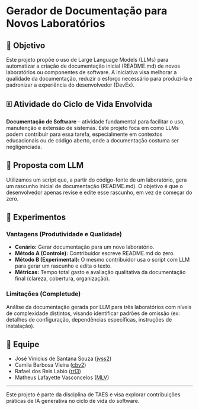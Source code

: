 # Gerador de Documentação para Novos Laboratórios

## 🎯 Objetivo

Este projeto propõe o uso de Large Language Models (LLMs) para automatizar a criação de documentação inicial (README.md) de novos laboratórios ou componentes de software. A iniciativa visa melhorar a qualidade da documentação, reduzir o esforço necessário para produzi-la e padronizar a experiência do desenvolvedor (DevEx).

## 🗉 Atividade do Ciclo de Vida Envolvida

**Documentação de Software** – atividade fundamental para facilitar o uso, manutenção e extensão de sistemas. Este projeto foca em como LLMs podem contribuir para essa tarefa, especialmente em contextos educacionais ou de código aberto, onde a documentação costuma ser negligenciada.

## 🤖 Proposta com LLM

Utilizamos um script que, a partir do código-fonte de um laboratório, gera um rascunho inicial de documentação (README.md). O objetivo é que o desenvolvedor apenas revise e edite esse rascunho, em vez de começar do zero.

## 🧪 Experimentos

### Vantagens (Produtividade e Qualidade)

- **Cenário:** Gerar documentação para um novo laboratório.
- **Método A (Controle):** Contribuidor escreve README.md do zero.
- **Método B (Experimental):** O mesmo contribuidor usa o script com LLM para gerar um rascunho e edita o texto.
- **Métricas:** Tempo total gasto e avaliação qualitativa da documentação final (clareza, cobertura, organização).

### Limitações (Completude)

Análise da documentação gerada por LLM para três laboratórios com níveis de complexidade distintos, visando identificar padrões de omissão (ex: detalhes de configuração, dependências específicas, instruções de instalação).

<!-- ## 📦 Reprodutibilidade

- Todos os laboratórios utilizados são públicos.
- O script de geração e o prompt LLM estão neste repositório.
- Os critérios de avaliação são descritos em um formulário incluído aqui.
- As instruções para rodar os experimentos estão na seção abaixo. -->

<!-- ## 🛠️ Como Rodar o Script

1. Clone este repositório:

   ```bash
   git clone https://github.com/jvss2/gerador-documentacao-labs.git
   cd gerador-documentacao-labs
   ```

2. Instale as dependências (exemplo para Python):

   ```bash
   pip install -r requirements.txt
   ```

3. Execute o script de geração:

   ```bash
   python gerar_documentacao.py --path ./laboratorios/lab1
   ```

4. O rascunho será salvo como `README_GERADO.md` no diretório do laboratório.

## 📁 Estrutura do Repositório

```
.
├── README.md
├── gerar_documentacao.py
├── prompt.txt
├── avaliacao/
│   └── formulario.md
├── laboratorios/
│   ├── lab1/
│   ├── lab2/
│   └── lab3/
└── resultados/
    ├── tempo_comparativo.csv
    └── analise_qualitativa.md
``` -->

## 👥 Equipe

- José Vinicius de Santana Souza ([jvss2](https://github.com/jvss2))
- Camila Barbosa Vieira ([cbv2](https://github.com/cbv2))
- Rafael dos Reis Labio ([rrl3](https://github.com/rrl3))
- Matheus Lafayette Vasconcelos ([MLV](https://github.com/MLV))

---

Este projeto é parte da disciplina de TAES e visa explorar contribuições práticas de IA generativa no ciclo de vida do software.

